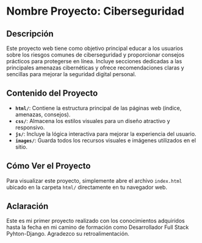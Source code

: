 # Nombre Proyecto: Ciberseguridad

## Descripción
Este proyecto web tiene como objetivo principal educar a los usuarios sobre los riesgos comunes de ciberseguridad y proporcionar consejos prácticos para protegerse en línea. Incluye secciones dedicadas a las principales amenazas cibernéticas y ofrece recomendaciones claras y sencillas para mejorar la seguridad digital personal.

## Contenido del Proyecto
- **`html/`**: Contiene la estructura principal de las páginas web (índice, amenazas, consejos).
- **`css/`**: Almacena los estilos visuales para un diseño atractivo y responsivo.
- **`js/`**: Incluye la lógica interactiva para mejorar la experiencia del usuario.
- **`images/`**: Guarda todos los recursos visuales e imágenes utilizados en el sitio.

## Cómo Ver el Proyecto
Para visualizar este proyecto, simplemente abre el archivo `index.html` ubicado en la carpeta `html/` directamente en tu navegador web.

## Aclaración
Este es mi primer proyecto realizado con los conocimientos adquiridos hasta la fecha en mi camino de formación como Desarrollador Full Stack Pyhton-Django. Agradezco su retroalimentación.
